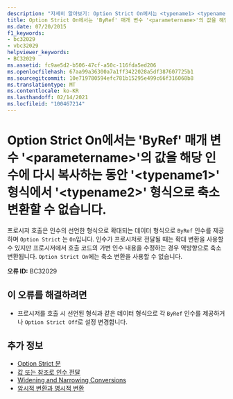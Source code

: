 ```yaml
---
description: "자세히 알아보기: Option Strict On에서는 <typename1> <typename2> ByRef 매개 변수 값을 일치 하는 <parametername> 인수에 다시 복사할 때 ' ' 형식에서 ' ' 형식으로의 축소를 허용 하지 않습니다."
title: Option Strict On에서는 'ByRef' 매개 변수 '<parametername>'의 값을 해당 인수에 다시 복사하는 동안 '<typename1>' 형식에서 '<typename2>' 형식으로 축소 변환할 수 없습니다.
ms.date: 07/20/2015
f1_keywords:
- bc32029
- vbc32029
helpviewer_keywords:
- BC32029
ms.assetid: fc9ae5d2-b506-47cf-a50c-116fda5ed206
ms.openlocfilehash: 67aa99a36300a7a1ff3422028a5df387607725b1
ms.sourcegitcommit: 10e719780594efc781b15295e499c66f316068b8
ms.translationtype: MT
ms.contentlocale: ko-KR
ms.lasthandoff: 02/14/2021
ms.locfileid: "100467214"
---
```

# <a name="option-strict-on-disallows-narrowing-from-type-typename1-to-type-typename2-in-copying-the-value-of-byref-parameter-parametername-back-to-the-matching-argument"></a>Option Strict On에서는 'ByRef' 매개 변수 '\<parametername>'의 값을 해당 인수에 다시 복사하는 동안 '\<typename1>' 형식에서 '\<typename2>' 형식으로 축소 변환할 수 없습니다.

프로시저 호출은 인수의 선언한 형식으로 확대되는 데이터 형식으로 `ByRef` 인수를 제공하며 `Option Strict` 는 `On`입니다. 인수가 프로시저로 전달될 때는 확대 변환을 사용할 수 있지만 프로시저에서 호출 코드의 가변 인수 내용을 수정하는 경우 역방향으로 축소 변환됩니다. `Option Strict On`에는 축소 변환을 사용할 수 없습니다.  
  
 **오류 ID:** BC32029  
  
## <a name="to-correct-this-error"></a>이 오류를 해결하려면  
  
- 프로시저를 호출 시 선언된 형식과 같은 데이터 형식으로 각 `ByRef` 인수를 제공하거나 `Option Strict Off`로 설정 변경합니다.  
  
## <a name="see-also"></a>추가 정보

- [Option Strict 문](../language-reference/statements/option-strict-statement.md)
- [값 또는 참조로 인수 전달](../programming-guide/language-features/procedures/passing-arguments-by-value-and-by-reference.md)
- [Widening and Narrowing Conversions](../programming-guide/language-features/data-types/widening-and-narrowing-conversions.md)
- [암시적 변환과 명시적 변환](../programming-guide/language-features/data-types/implicit-and-explicit-conversions.md)
